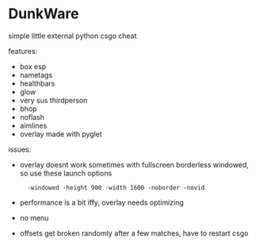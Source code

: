 # DunkWare
simple little external python csgo cheat

features:
* box esp
* nametags
* healthbars
* glow
* very sus thirdperson
* bhop
* noflash
* aimlines
* overlay made with pyglet

issues:
* overlay doesnt work sometimes with fullscreen borderless windowed, so use these launch options

        -windowed -height 900 -width 1600 -noborder -novid

* performance is a bit iffy, overlay needs optimizing
* no menu
* offsets get broken randomly after a few matches, have to restart csgo
